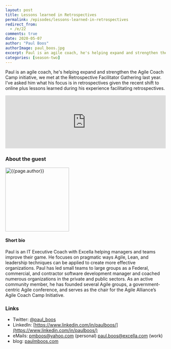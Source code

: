 ```yaml
---
layout: post
title: Lessons learned in Retrospectives
permalink: /episodes/lessons-learned-in-retrospectives
redirect_from: 
  - /e/22
comments: true
date: 2020-05-07
author: "Paul Boos"
authorImage: paul_boos.jpg
excerpt: Paul is an agile coach, he's helping expand and strengthen the Agile Coach Camp initiative, we met at the Retrospective Facilitator Gathering last year. I’ve asked him what his focus is in retrospectives given the recent shift to online plus lessons learned during his experience facilitating retrospectives.
categories: [season-two]
---
```


Paul is an agile coach, he's helping expand and strengthen the Agile Coach Camp initiative, we met at the Retrospective Facilitator Gathering last year. I’ve asked him what his focus is in retrospectives given the recent shift to online plus lessons learned during his experience facilitating retrospectives.

<iframe width="100%" height="166" scrolling="no" frameborder="no" allow="autoplay" src="https://w.soundcloud.com/player/?url=https%3A//api.soundcloud.com/tracks/815384581%3Fsecret_token%3Ds-PEVftaYvtYk&color=%23ff5500&auto_play=false&hide_related=false&show_comments=true&show_user=true&show_reposts=false&show_teaser=true"></iframe>

### About the guest

<img width="200px" src="/assets/{{page.authorImage}}" alt="{{page.author}}">

#### Short bio 

Paul is an IT Executive Coach with Excella helping managers and teams improve their game. He focuses on pragmatic ways Agile, Lean, and leadership techniques can be applied to create more effective organizations. Paul has led small teams to large groups as a Federal, commercial, and contractor software development manager and coached numerous organizations in the private and public sectors. As an active community member, he has founded several Agile groups, a government-centric Agile conference, and serves as the chair for the Agile Alliance’s Agile Coach Camp Initiative.

### Links

* Twitter: [@paul_boos](https://twitter.com/paul_boos)
* LinkedIn: [https://www.linkedin.com/in/paulboos/](https://www.linkedin.com/in/paulboos/)
* eMails: [pmboos@yahoo.com](pmboos@yahoo.com) (personal) [paul.boos@excella.com](paul.boos@excella.com) (work)
* blog: [paulmboos.com](paulmboos.com)
